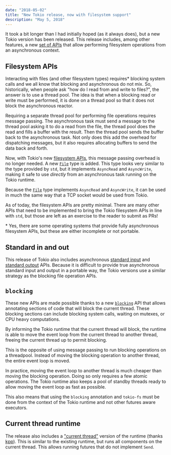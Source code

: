 ```yaml
---
date: "2018-05-02"
title: "New Tokio release, now with filesystem support"
description: "May 5, 2018"
---
```


It took a bit longer than I had initially hoped (as it always does), but a new
Tokio version has been released. This release includes, among other features, a
new [set of APIs][fs] that allow performing filesystem operations from an
asynchronous context.

## Filesystem APIs

Interacting with files (and other filesystem types) requires\* blocking system
calls and we all know that blocking and asynchronous do not mix. So,
historically, when people ask "how do I read from and write to files?", the
answer is to use a thread pool. The idea is that when a blocking read or write
must be performed, it is done on a thread pool so that it does not block the
asynchronous reactor.

Requiring a separate thread pool for performing file operations requires message
passing. The asynchronous task must send a message to the thread pool asking it
to do a read from the file, the thread pool does the read and fills a buffer
with the result. Then the thread pool sends the buffer back to the asynchronous
task. Not only does this add the overhead for dispatching messages, but it also
requires allocating buffers to send the data back and forth.

Now, with Tokio's new [filesystem APIs][fs], this message passing overhead is no
longer needed. A new [`File`] type is added. This type looks very similar to the
type provided by `std`, but it implements `AsyncRead` and `AsyncWrite`, making
it safe to use _directly_ from an asynchronous task running on the Tokio
runtime.

Because the [`File`] type implements `AsyncRead` and `AsyncWrite`, it can be
used in much the same way that a TCP socket would be used from Tokio.

As of today, the filesystem APIs are pretty minimal. There are many other APIs
that need to be implemented to bring the Tokio filesystem APIs in line with
`std`, but those are left as an exercise to the reader to submit as PRs!

\* Yes, there are some operating systems that provide fully asynchronous
filesystem APIs, but these are either incomplete or not portable.

## Standard in and out

This release of Tokio also includes asynchronous [standard input][in] and
[standard output][out] APIs. Because it is difficult to provide true
asynchronous standard input and output in a portable way, the Tokio versions use
a similar strategy as the blocking file operation APIs.

## `blocking`

These new APIs are made possible thanks to a new [`blocking`] API that allows
annotating sections of code that will block the current thread. These blocking
sections can include blocking system calls, waiting on mutexes, or CPU heavy
computations.

By informing the Tokio runtime that the current thread will block, the runtime
is able to move the event loop from the current thread to another thread,
freeing the current thread up to permit blocking.

This is the opposite of using message passing to run blocking operations on a
threadpool. Instead of moving the blocking operation to another thread, the
entire event loop is moved.

In practice, moving the event loop to another thread is much cheaper than moving
the blocking operation. Doing so only requires a few atomic operations. The
Tokio runtime also keeps a pool of standby threads ready to allow moving the
event loop as fast as possible.

This also means that using the `blocking` annotation and `tokio-fs` must be done
from the context of the Tokio runtime and not other futures aware executors.

## Current thread runtime

The release also includes a ["current thread"][rt] version of the runtime
(thanks [kpp](https://github.com/kpp)). This is similar to the existing runtime,
but runs all components on the current thread. This allows running futures that
do not implement `Send`.

[fs]: https://docs.rs/tokio/0.1/tokio/fs/index.html
[`file`]: https://docs.rs/tokio/0.1/tokio/fs/struct.File.html
[in]: https://docs.rs/tokio/0.1/tokio/io/fn.stdin.html
[out]: https://docs.rs/tokio/0.1/tokio/io/fn.stdout.html
[`blocking`]:
  https://docs.rs/tokio-threadpool/0.1/tokio_threadpool/fn.blocking.html
[rt]: https://docs.rs/tokio/0.1/tokio/runtime/current_thread/index.html
